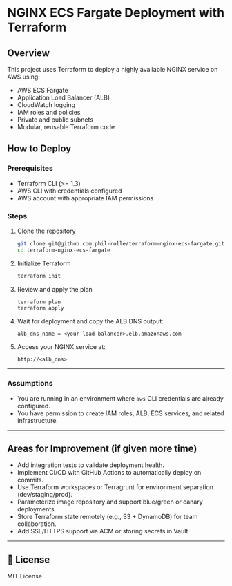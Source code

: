 # NGINX ECS Fargate Deployment with Terraform

## Overview

This project uses Terraform to deploy a highly available NGINX service on AWS using:

- AWS ECS Fargate
- Application Load Balancer (ALB)
- CloudWatch logging
- IAM roles and policies
- Private and public subnets
- Modular, reusable Terraform code

## How to Deploy

### Prerequisites

- Terraform CLI (>= 1.3)
- AWS CLI with credentials configured
- AWS account with appropriate IAM permissions

### Steps

1. Clone the repository
   ```bash
   git clone git@github.com:phil-rolle/terraform-nginx-ecs-fargate.git
   cd terraform-nginx-ecs-fargate
   ```

2. Initialize Terraform
   ```bash
   terraform init
   ```

3. Review and apply the plan
   ```bash
   terraform plan
   terraform apply
   ```

4. Wait for deployment and copy the ALB DNS output:
   ```
   alb_dns_name = <your-load-balancer>.elb.amazonaws.com
   ```

5. Access your NGINX service at:
   ```
   http://<alb_dns>
   ```
---

### Assumptions

- You are running in an environment where `aws` CLI credentials are already configured.
- You have permission to create IAM roles, ALB, ECS services, and related infrastructure.

---

## Areas for Improvement (if given more time)

- Add integration tests to validate deployment health.
- Implement CI/CD with GitHub Actions to automatically deploy on commits.
- Use Terraform workspaces or Terragrunt for environment separation (dev/staging/prod).
- Parameterize image repository and support blue/green or canary deployments.
- Store Terraform state remotely (e.g., S3 + DynamoDB) for team collaboration.
- Add SSL/HTTPS support via ACM or storing secrets in Vault

---

## 📜 License

MIT License
